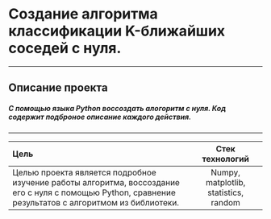 # Создание алгоритма классификации K-ближайших соседей с нуля. 
-----------------------------------------------------------------------------------------------------------------------------------------------------------------------
## Описание проекта
#####  С помощью языка Python воссоздать алогоритм с нуля. Код содержит подброное описание каждого действия. 
-----------------------------------------------------------------------------------------------------------------------------------------------------------------------

| Цель |  Стек технологий |
| :-------------------- |:---------------------------:|
| Целью проекта является подробное изучение работы алгоритма, воссоздание его с нуля с помощью Python, сравнение результатов с алгоритмом из библиотеки. | Numpy, matplotlib, statistics, random |






